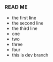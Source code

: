 ### READ ME
* the first line
* the second line
* the third line
* one
* two
* three
* four
* this is dev branch
